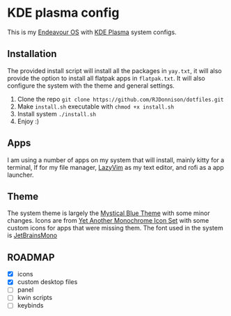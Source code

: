 # KDE plasma config

This is my [Endeavour OS](https://endeavouros.com) with [KDE Plasma](https://kde.org/plasma-desktop/) system configs.

## Installation

The provided install script will install all the packages in `yay.txt`, it will also provide the option
to install all flatpak apps in `flatpak.txt`. It will also configure the system with the theme and
general settings.

1. Clone the repo `git clone https://github.com/RJDonnison/dotfiles.git`
2. Make `install.sh` executable with `chmod +x install.sh`
3. Install system `./install.sh`
4. Enjoy :)

## Apps

I am using a number of apps on my system that will install, mainly kitty for a terminal,
lf for my file manager, [LazyVim](https://www.lazyvim.org) as my text editor, and rofi
as a app launcher.

## Theme

The system theme is largely the [Mystical Blue Theme](https://github.com/juxtopposed/Mystical-Blue-Theme) with some minor changes.
Icons are from [Yet Another Monochrome Icon Set](https://store.kde.org/p/2303161) with some custom icons for apps that were missing them.
The font used in the system is [JetBrainsMono](https://www.jetbrains.com/lp/mono/)

## ROADMAP

- [x] icons
- [x] custom desktop files
- [ ] panel
- [ ] kwin scripts
- [ ] keybinds
